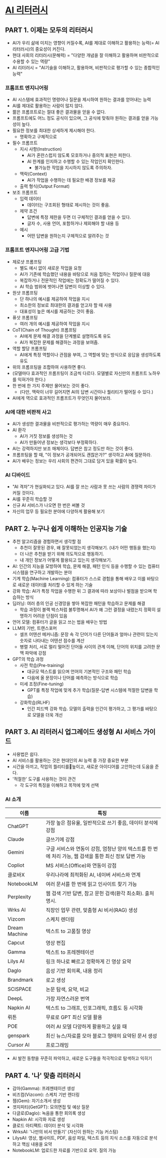 # [AI 리터러시](http://aladin.kr/p/zRUfB)

## PART 1. 이제는 모두의 리터러시
- AI가 우리 삶에 미치는 영향이 커질수록, AI를 제대로 이해하고 활용하는 능력(= AI 리터러시)의 중요성이 커진다.
- 현대 사회의 리터러시(문해력) = "다양한 개념을 잘 이해하고 활용하며 비판적으로 수용할 수 있는 역량"
- AI 리터러시 = "AI기술을 이해하고, 활용하며, 비판적으로 평가할 수 있는 종합적인 능력"

### 프롬프트 엔지니어링
- AI 시스템에 효과적인 명령어나 질문을 제시하여 원하는 결과를 얻어내는 능력
- AI를 제대로 활용하는 사람이 많지 않다.
- 짦은 프롬프트로는 절대 좋은 결과물을 얻을 수 없다.
- 프롬프트에도 어느 정도 공식이 있으며, 그 공식에 맞춰야 원하는 결과를 얻을 가능성이 높다.
- 필요한 정보를 최대한 상세하게 제시해야 한다.
    - 명확하고 구체적으로
- 필수 프롬프트
    - 지시 사항(Instruction)
        - AI가 혼란스럽지 않도록 모호하거나 중의적 표현은 피한다.
        - AI 한계를 인지하고 수행할 수 있는 작업인지 확인한다.
            - 불가능한 작업을 지시하지 않도록 주의하자.
    - 맥락(Context)
        - AI가 작업을 수행하는 데 필요한 배경 정보를 제공
    - 출력 형식(Output Format)
- 보조 프롬프트
    - 입력 데이터
        - 데이터는 구조회된 형태로 제시하는 것이 좋음.
    - 제약 조건
        - 답변에 특정 제한을 두면 더 구체적인 결과를 얻을 수 있다.
        - 글자 수, 사용 언어, 포함하거나 제외해야 할 내용 등
    - 예시
        - 어떤 답변을 원하는지 구체적으로 알려주는 것

### 프롬프트 엔지니어링 고급 기법
- 제로샷 프롬프팅
    - 별도 예시 없이 새로운 작업을 요청
    - AI가 기존에 학습했던 내용을 바탕으로 처음 접하는 작업이나 질문에 대응
    - 복잡하거나 전문적인 작업에는 정확도가 떨어질 수 있다.
    - AI 학습 범위에 벗어나면 답변이 이상할 수 있다.
- 원샷 프롬프팅
    - 단 하나의 예시를 제공하여 작업을 지시
    - 최소한의 정보로 최대한의 결과를 얻고자 할 때 사용
    - 대표성이 높은 예시를 제공하는 것이 좋음.
- 퓨삿 프롬프팅
    - 여러 개의 예시를 제공하여 작업을 지시
- CoT(Chain of Thought) 프롬프팅
    - AI에게 문제 해결 과정을 단계별로 설명하도록 유도
    - AI가 복잡한 문제를 해결하는 과정을 보여줌.
- 역할 할당 프롬프팅
    - AI에게 특정 역할이나 관점을 부여, 그 역할에 맞는 방식으로 응답을 생성하도록 유도
- 위의 프롬프팅을 조합하여 사용하면 좋다.
- (모델마다 효과적인 프롬프팅이 조금씩 다르다. 모델별로 자신만의 프롬프트 노하우를 익혀가야 한다.)
- 한 번에 한 가지 주제만 물어보는 것이 좋다.
    - (다만, 맥락이 너무 길어지면 AI의 답변 시간이나 퀄리티가 떨어질 수 있다.)
- AI에게 역으로 효과적인 프롬프트가 무엇인지 물어보라.

### AI에 대한 비판적 사고
- AI가 생성한 결과물을 비판적으로 평가하는 역량이 매우 중요하다.
- AI 환각
    - AI가 거짓 정보를 생성하는 것
    - AI가 만들어낸 정보는 생각보다 부정확하다.
- AI는 강력하지만 보조 매체이다. 답변은 참고 정도만 하는 것이 좋다.
- 프롬프팅을 할 때, "이 정보가 공개되어도 괜찮은가?" 생각하고 AI에 질문하라.
- AI가 배우는 정보는 우리 사회의 편견이 그대로 담겨 있을 확률이 높다.

### AI 디바이드
- "AI 격차"가 현실화되고 있다. AI를 잘 쓰는 사람과 못 쓰는 사람의 경쟁력 차이가 커질 것이다.
- AI를 꾸준히 학습할 것
- 신규 AI 서비스가 나오면 한 번은 써볼 것
- 자신의 업무 등 필요한 분야에 다양하게 활용해 보기


## PART 2. 누구나 쉽게 이해하는 인공지능 기술
- 추천 알고리즘을 경험하면서 생각할 점
    - 추천이 잘못된 경우, 왜 잘못되었는지 생각해보기. (내가 어떤 행동을 했는지)
    - 더 나은 추천을 받기 위해 의도적으로 행동하기.
    - 내 개인 정보가 어떻게 활용되고 있는지 생각해보기.
- AI: 인간의 지능을 모방하여 학습, 문제 해결, 패턴 인식 등을 수행할 수 있는 컴퓨터 시스템을 연구하고 개발하는 분야
- 기계 학습(Machine Learning): 컴퓨터가 스스로 경험을 통해 배우고 이를 바탕으로 새로운 데이터를 처리할 수 있게 하는 기술
- 강화 학습: AI가 특정 작업을 수행한 뒤 그 결과에 따라 보상이나 벌점을 받으며 학습하는 방식
- 딥러닝: 여러 층의 인공 신경망을 쌓아 복잡한 패턴을 학습하고 문제를 해결
    - 학습 과정이 블랙 박스처럼 불투명해서 AI가 왜 그런 결정을 내렸는지 정확히 설명하기 어려운 단점이 있음
- 언어 모델: 컴퓨터가 글을 읽고 쓰는 법을 배우는 방법
- LLM의 기반, 트랜스포머
    - 셀프 어텐션 메커니즘: 문장 속 각 단어가 다른 단어들과 얼마나 관련이 있는지 숫자로 나타내는 어텐션 점수를 계산
    - 병렬 처리, 서로 멀리 떨어진 단어들 사이의 관계 이해, 단어의 위치를 고려한 문맥 파악에 강점
- GPT의 학습 과정
    - 사전 학습(Pre-training)
        - 대규모 텍스트를 읽으며 언어의 기본적인 구조와 패턴 학습
        - 다음에 올 문장이나 단어를 예측하는 방식으로 학습
    - 미세 조정(Fine-tuning)
        - GPT를 특정 작업에 맞게 추가 학습(질문-답변 시스템에 적절한 답변을 학습)
    - 강화학습(RLHF)
        - 인간 피드백 강화 학습. 모델의 출력을 인간이 평가하고, 그 평가를 바탕으로 모델을 더욱 개선

## PART 3. AI 리터러시 업그레이드 생성형 AI 서비스 가이드
- 사용법은 쉽다.
- AI 서비스를 활용하는 것은 현대인의 AI 능력 중 가장 중요한 부분
- 시간을 아끼고, 작업의 퀄리티를높이고, 새로운 아이디어를 고안하는데 도움을 준다.
- '적절한' 도구를 사용하는 것이 관건
    - 각 도구의 특징을 이해하고 목적에 맞게 선택

### AI 소개
|이름|특징|
|--|--|
|ChatGPT|가장 높은 점유율, 일반적으로 쓰기 좋음, 데이터 분석에 강점|
|Claude|글쓰기에 강점|
|Gemini|구글 서비스와 연동이 강점, 엄청난 양의 텍스트를 한 번에 처리 가능, 웹 검색을 통한 최신 정보 답변 가능|
|Copliot|MS 서비스(Office)와 연동이 강점|
|클로바X|우리나라에 최적화된 AI, 네이버 서비스와 연계|
|NotebookLM|여러 문서를 한 번에 읽고 인사이트 찾기 가능|
|Perplexity|웹 검색 기반 답변, 참고 문헌 검색(환각 최소화). 출처 명시.|
|Wrks AI|직장인 업무 관련, 맞춤형 AI 비서(RAG) 생성|
|Vizcom|스케치 렌더링|
|Dream Machine|텍스트 to 고품질 영상|
|Capcut|영상 편집|
|Gamma|텍스트 to 프레젠테이션|
|Lilys AI|링크 하나로 빠르고 정확하게 긴 영상 요약|
|Daglo|음성 기반 회의록, 내용 정리|
|Brandmark|로고 생성|
|SCISPACE|논문 탐색, 요약, 비교|
|DeepL|가장 자연스러운 번역|
|Napkin AI|텍스트 to 그래프, 인포그래픽, 흐름도 등 시각화|
|뤼튼|무료로 GPT 최신 모델 활용|
|POE|여러 AI 모델 다양하게 활용하고 싶을 때|
|genspark|최신 뉴스/자료를 모아 블로그 형태의 요약된 문서 생성|
|Cursor AI|프로그래밍|

- AI 발전 동향을 꾸준히 파악하고, 새로운 도구들을 적극적으로 탐색하고 익히기

## PART 4. '나' 맞춤 리터러시
- 감마(Gamma): 프레젠테이션 생성
- 비즈컴(Vizcom): 스케치 기반 렌더링
- 젬(Gem): 자기소개서 생성
- 겟지피티(GetGPT): 모의면접 및 예상 질문
- 다글로(Daglo): 녹음을 통한 회의록 생성
- Napkin AI: 시각화 자료 생성
- 클로드 아티팩트: 데이터 분석 및 시각화
- WrksAI: '나만의 비서 만들기' (자신이 원하는 기능 커스텀)
- LilysAI: 영상, 웹사이트, PDF, 음성 파일, 텍스트 등의 지식 소스를 자동으로 분석하고 핵심 내용을 요약
- NotebookLM: 업로드한 자료를 기반으로 요약. 질의 가능
